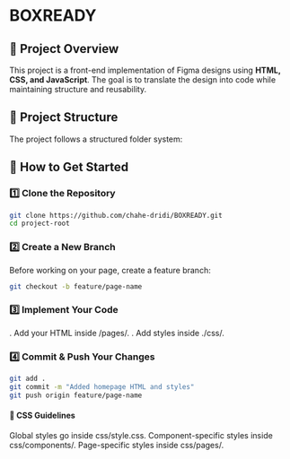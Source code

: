 # BOXREADY

## 📌 Project Overview

This project is a front-end implementation of Figma designs using **HTML, CSS, and JavaScript**. The goal is to translate the design into code while maintaining structure and reusability.

## 📁 Project Structure

The project follows a structured folder system:

## 🚀 How to Get Started

### 1️⃣ Clone the Repository

```sh
git clone https://github.com/chahe-dridi/BOXREADY.git
cd project-root
```

### 2️⃣ Create a New Branch

Before working on your page, create a feature branch:

```sh
git checkout -b feature/page-name
```

### 3️⃣ Implement Your Code

. Add your HTML inside /pages/.
. Add styles inside ./css/.

### 4️⃣ Commit & Push Your Changes

```sh
git add .
git commit -m "Added homepage HTML and styles"
git push origin feature/page-name
```

#### 🎨 CSS Guidelines

Global styles go inside css/style.css.
Component-specific styles inside css/components/.
Page-specific styles inside css/pages/.
